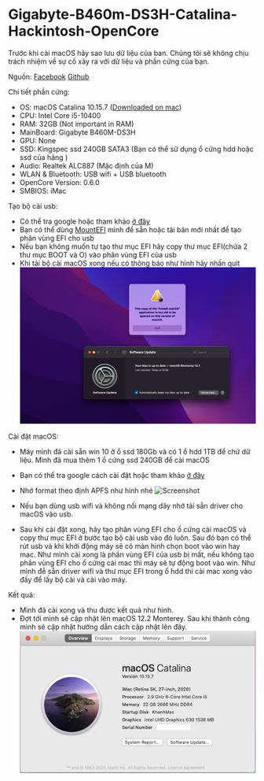 # Gigabyte-B460m-DS3H-Catalina-Hackintosh-OpenCore
Trước khi cài macOS hãy sao lưu dữ liệu của ban. Chúng tôi sẽ không chịu trách nhiệm về sự cố xảy ra với dữ liệu và phần cứng của bạn.

Nguồn: [Facebook](https://www.facebook.com/groups/vnohackintosh/permalink/3416705401709687) [Github](https://github.com/niceit/Gigabyte-B460m-DS3H-Catalina-Hackintosh-OpenCore?fbclid=IwAR0JuoS2DEfRU1aZbJfnv8HUT4Y8ozTVLR1G6bnwXIaZNiTyixG-W2eZMuQ)

Chi tiết phần cứng:
- OS: macOS Catalina 10.15.7 ([Downloaded on mac](https://apps.apple.com/us/app/macos-catalina/id1466841314?mt=12))
- CPU: Intel Core i5-10400
- RAM: 32GB (Not important in RAM)
- MainBoard: Gigabyte B460M-DS3H
- GPU: None
- SSD: Kingspec ssd 240GB SATA3 (Bạn có thể sử dụng ổ cứng hdd hoặc ssd của hãng )
- Audio: Realtek ALC887 (Mặc định của M)
- WLAN & Bluetooth: USB wifi + USB bluetooth
- OpenCore Version: 0.6.0
- SMBIOS: iMac

Tạo bộ cài usb: 
- Có thể tra google hoặc tham khảo [ở đây](https://blogchiasekienthuc.com/hackintosh/tao-usb-cai-hackintosh-bang-opencore-bootloader.html)
- Bạn có thể dùng [MountEFI](https://github.com/corpnewt/MountEFI) mình để sẵn hoặc tải bản mới nhất để tạo phân vùng EFI cho usb
- Nếu bạn không muốn tự tạo thư mục EFI hãy copy thư mục EFI(chứa 2 thư mục BOOT và O) vào phân vùng EFI của usb
- Khi tải bộ cài macOS xong  nếu có thông báo như hình hãy nhấn quit
  ![Screenshot](https://raw.githubusercontent.com/BaoKhanhNguyenXuan/Gigabyte-B460m-DS3H-Catalina-Hackintosh-OpenCore/main/image/alert.png)

Cài đặt macOS:
- Máy mình đã cài sẵn win 10 ở ổ ssd 180Gb và có 1 ổ hdd 1TB để chứ dữ liệu. Mình đã mua thêm 1 ổ cứng ssd 240GB để cài macOS
- Bạn có thể tra google cách cài đặt hoặc tham khảo [ở đây](https://blogchiasekienthuc.com/hackintosh/cai-dat-hackintosh-voi-opencore-bootloader.html)
- Nhớ format theo định APFS như hình nhé
  ![Screenshot](https://raw.githubusercontent.com/BaoKhanhNguyenXuan/Gigabyte-B460m-DS3H-Catalina-Hackintosh-OpenCore/main/image/erase.png)
  
- Nếu bạn dùng usb wifi và không nối mạng dây nhớ tải sẵn driver cho macOS vào usb.
- Sau khi cài đặt xong, hãy tạo phân vùng EFI cho ổ cứng cài macOS và copy thư mục EFI ở bước tạo bộ cài usb vào đó luôn. Sau đó bạn có thể rút usb và khi khởi động máy sẽ có màn hình chọn boot vào win hay mac. Như mình cài xong là phần vùng EFI của usb bị mất, nếu không tạo phân vùng EFI cho ổ cứng cài mac thì máy sẽ tự động boot vào win. Như mình đễ sẵn driver wifi và thư mục EFI trong ổ hdd thì cài mac xong vào đấy để lấy bộ cài và cài vào máy.

Kết quả:
- Mình đã cài xong và thu được kết quả như hình.
- Đợt tới mình sẽ cập nhật lên macOS 12.2 Monterey. Sau khi thành công mình sẽ cập nhật hướng dẫn cách cập nhật lên đây.
  ![Screenshot](https://raw.githubusercontent.com/BaoKhanhNguyenXuan/Gigabyte-B460m-DS3H-Catalina-Hackintosh-OpenCore/main/image/imac.png)